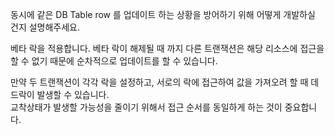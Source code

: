 동시에 같은 DB Table row 를 업데이트 하는 상황을 방어하기 위해 어떻게 개발하실 건지 설명해주세요.

베타 락을 적용합니다. 베타 락이 해제될 때 까지 다른 트랜잭션은 해당 리소스에 접근을 할 수 없기 때문에 순차적으로 업데이트를 할 수 있습니다.

만약 두 트랜잭션이 각각 락을 설정하고, 서로의 락에 접근하여 값을 가져오려 할 때 데드락이 발생할 수 있습니다. <br />
교착상태가 발생할 가능성을 줄이기 위해서 접근 순서를 동일하게 하는 것이 중요합니다.
